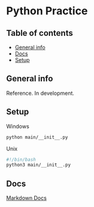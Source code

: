# Python Practice

## Table of contents

* [General info](#general-info)
* [Docs](#Docs)
* [Setup](#setup)

## General info

Reference. In development.

## Setup

Windows

```cmd
python main/__init__.py
```
Unix

```bash
#!/bin/bash
python3 main/__init__.py
```

## Docs

[Markdown Docs](docs/main.md)
